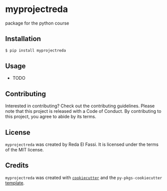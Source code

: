 # myprojectreda

package for the python course

## Installation

```bash
$ pip install myprojectreda
```

## Usage

- TODO

## Contributing

Interested in contributing? Check out the contributing guidelines. Please note that this project is released with a Code of Conduct. By contributing to this project, you agree to abide by its terms.

## License

`myprojectreda` was created by Reda El Fassi. It is licensed under the terms of the MIT license.

## Credits

`myprojectreda` was created with [`cookiecutter`](https://cookiecutter.readthedocs.io/en/latest/) and the `py-pkgs-cookiecutter` [template](https://github.com/py-pkgs/py-pkgs-cookiecutter).
